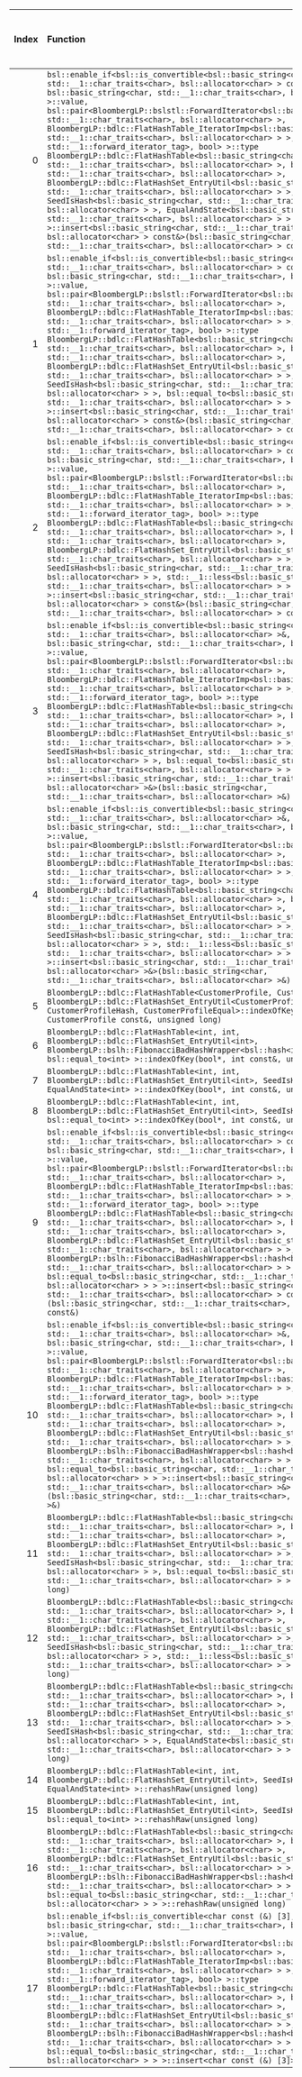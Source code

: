 |   Index | Function                                                                                                                                                                                                                                                                                                                                                                                                                                                                                                                                                                                                                                                                                                                                                                                                                                                                                                                                                                                                                                                                                                                                                                                                                                                     |   Difference in number of lines |   Function size difference in bytes | Disassembly                                                               |   Number of lines in `assume` build |   Number of bytes in `assume` build |   Number of lines in `none` build |   Number of bytes in `none` build |
|--------:|:-------------------------------------------------------------------------------------------------------------------------------------------------------------------------------------------------------------------------------------------------------------------------------------------------------------------------------------------------------------------------------------------------------------------------------------------------------------------------------------------------------------------------------------------------------------------------------------------------------------------------------------------------------------------------------------------------------------------------------------------------------------------------------------------------------------------------------------------------------------------------------------------------------------------------------------------------------------------------------------------------------------------------------------------------------------------------------------------------------------------------------------------------------------------------------------------------------------------------------------------------------------|--------------------------------:|------------------------------------:|:--------------------------------------------------------------------------|------------------------------------:|------------------------------------:|----------------------------------:|----------------------------------:|
|       0 | `bsl::enable_if<bsl::is_convertible<bsl::basic_string<char, std::__1::char_traits<char>, bsl::allocator<char> > const&, bsl::basic_string<char, std::__1::char_traits<char>, bsl::allocator<char> > >::value, bsl::pair<BloombergLP::bslstl::ForwardIterator<bsl::basic_string<char, std::__1::char_traits<char>, bsl::allocator<char> >, BloombergLP::bdlc::FlatHashTable_IteratorImp<bsl::basic_string<char, std::__1::char_traits<char>, bsl::allocator<char> > >, std::__1::forward_iterator_tag>, bool> >::type BloombergLP::bdlc::FlatHashTable<bsl::basic_string<char, std::__1::char_traits<char>, bsl::allocator<char> >, bsl::basic_string<char, std::__1::char_traits<char>, bsl::allocator<char> >, BloombergLP::bdlc::FlatHashSet_EntryUtil<bsl::basic_string<char, std::__1::char_traits<char>, bsl::allocator<char> > >, SeedIsHash<bsl::basic_string<char, std::__1::char_traits<char>, bsl::allocator<char> > >, EqualAndState<bsl::basic_string<char, std::__1::char_traits<char>, bsl::allocator<char> > > >::insert<bsl::basic_string<char, std::__1::char_traits<char>, bsl::allocator<char> > const&>(bsl::basic_string<char, std::__1::char_traits<char>, bsl::allocator<char> > const&)`                                             |                               1 |                                  16 | [Assumed](0.assume.s.txt), [Ignored](0.none.s.txt), [Diff](0.diff.txt)    |                                 496 |                             4513904 |                               480 |                           4514240 |
|       1 | `bsl::enable_if<bsl::is_convertible<bsl::basic_string<char, std::__1::char_traits<char>, bsl::allocator<char> > const&, bsl::basic_string<char, std::__1::char_traits<char>, bsl::allocator<char> > >::value, bsl::pair<BloombergLP::bslstl::ForwardIterator<bsl::basic_string<char, std::__1::char_traits<char>, bsl::allocator<char> >, BloombergLP::bdlc::FlatHashTable_IteratorImp<bsl::basic_string<char, std::__1::char_traits<char>, bsl::allocator<char> > >, std::__1::forward_iterator_tag>, bool> >::type BloombergLP::bdlc::FlatHashTable<bsl::basic_string<char, std::__1::char_traits<char>, bsl::allocator<char> >, bsl::basic_string<char, std::__1::char_traits<char>, bsl::allocator<char> >, BloombergLP::bdlc::FlatHashSet_EntryUtil<bsl::basic_string<char, std::__1::char_traits<char>, bsl::allocator<char> > >, SeedIsHash<bsl::basic_string<char, std::__1::char_traits<char>, bsl::allocator<char> > >, bsl::equal_to<bsl::basic_string<char, std::__1::char_traits<char>, bsl::allocator<char> > > >::insert<bsl::basic_string<char, std::__1::char_traits<char>, bsl::allocator<char> > const&>(bsl::basic_string<char, std::__1::char_traits<char>, bsl::allocator<char> > const&)`                                             |                               1 |                                  16 | [Assumed](1.assume.s.txt), [Ignored](1.none.s.txt), [Diff](1.diff.txt)    |                                 496 |                             4517456 |                               480 |                           4517808 |
|       2 | `bsl::enable_if<bsl::is_convertible<bsl::basic_string<char, std::__1::char_traits<char>, bsl::allocator<char> > const&, bsl::basic_string<char, std::__1::char_traits<char>, bsl::allocator<char> > >::value, bsl::pair<BloombergLP::bslstl::ForwardIterator<bsl::basic_string<char, std::__1::char_traits<char>, bsl::allocator<char> >, BloombergLP::bdlc::FlatHashTable_IteratorImp<bsl::basic_string<char, std::__1::char_traits<char>, bsl::allocator<char> > >, std::__1::forward_iterator_tag>, bool> >::type BloombergLP::bdlc::FlatHashTable<bsl::basic_string<char, std::__1::char_traits<char>, bsl::allocator<char> >, bsl::basic_string<char, std::__1::char_traits<char>, bsl::allocator<char> >, BloombergLP::bdlc::FlatHashSet_EntryUtil<bsl::basic_string<char, std::__1::char_traits<char>, bsl::allocator<char> > >, SeedIsHash<bsl::basic_string<char, std::__1::char_traits<char>, bsl::allocator<char> > >, std::__1::less<bsl::basic_string<char, std::__1::char_traits<char>, bsl::allocator<char> > > >::insert<bsl::basic_string<char, std::__1::char_traits<char>, bsl::allocator<char> > const&>(bsl::basic_string<char, std::__1::char_traits<char>, bsl::allocator<char> > const&)`                                            |                               1 |                                  16 | [Assumed](2.assume.s.txt), [Ignored](2.none.s.txt), [Diff](2.diff.txt)    |                                 496 |                             4519200 |                               480 |                           4519552 |
|       3 | `bsl::enable_if<bsl::is_convertible<bsl::basic_string<char, std::__1::char_traits<char>, bsl::allocator<char> >&, bsl::basic_string<char, std::__1::char_traits<char>, bsl::allocator<char> > >::value, bsl::pair<BloombergLP::bslstl::ForwardIterator<bsl::basic_string<char, std::__1::char_traits<char>, bsl::allocator<char> >, BloombergLP::bdlc::FlatHashTable_IteratorImp<bsl::basic_string<char, std::__1::char_traits<char>, bsl::allocator<char> > >, std::__1::forward_iterator_tag>, bool> >::type BloombergLP::bdlc::FlatHashTable<bsl::basic_string<char, std::__1::char_traits<char>, bsl::allocator<char> >, bsl::basic_string<char, std::__1::char_traits<char>, bsl::allocator<char> >, BloombergLP::bdlc::FlatHashSet_EntryUtil<bsl::basic_string<char, std::__1::char_traits<char>, bsl::allocator<char> > >, SeedIsHash<bsl::basic_string<char, std::__1::char_traits<char>, bsl::allocator<char> > >, bsl::equal_to<bsl::basic_string<char, std::__1::char_traits<char>, bsl::allocator<char> > > >::insert<bsl::basic_string<char, std::__1::char_traits<char>, bsl::allocator<char> >&>(bsl::basic_string<char, std::__1::char_traits<char>, bsl::allocator<char> >&)`                                                               |                               1 |                                  16 | [Assumed](3.assume.s.txt), [Ignored](3.none.s.txt), [Diff](3.diff.txt)    |                                 496 |                             4521616 |                               480 |                           4521984 |
|       4 | `bsl::enable_if<bsl::is_convertible<bsl::basic_string<char, std::__1::char_traits<char>, bsl::allocator<char> >&, bsl::basic_string<char, std::__1::char_traits<char>, bsl::allocator<char> > >::value, bsl::pair<BloombergLP::bslstl::ForwardIterator<bsl::basic_string<char, std::__1::char_traits<char>, bsl::allocator<char> >, BloombergLP::bdlc::FlatHashTable_IteratorImp<bsl::basic_string<char, std::__1::char_traits<char>, bsl::allocator<char> > >, std::__1::forward_iterator_tag>, bool> >::type BloombergLP::bdlc::FlatHashTable<bsl::basic_string<char, std::__1::char_traits<char>, bsl::allocator<char> >, bsl::basic_string<char, std::__1::char_traits<char>, bsl::allocator<char> >, BloombergLP::bdlc::FlatHashSet_EntryUtil<bsl::basic_string<char, std::__1::char_traits<char>, bsl::allocator<char> > >, SeedIsHash<bsl::basic_string<char, std::__1::char_traits<char>, bsl::allocator<char> > >, std::__1::less<bsl::basic_string<char, std::__1::char_traits<char>, bsl::allocator<char> > > >::insert<bsl::basic_string<char, std::__1::char_traits<char>, bsl::allocator<char> >&>(bsl::basic_string<char, std::__1::char_traits<char>, bsl::allocator<char> >&)`                                                              |                               1 |                                  16 | [Assumed](4.assume.s.txt), [Ignored](4.none.s.txt), [Diff](4.diff.txt)    |                                 496 |                             4522112 |                               480 |                           4522464 |
|       5 | `BloombergLP::bdlc::FlatHashTable<CustomerProfile, CustomerProfile, BloombergLP::bdlc::FlatHashSet_EntryUtil<CustomerProfile>, CustomerProfileHash, CustomerProfileEqual>::indexOfKey(bool*, CustomerProfile const&, unsigned long)`                                                                                                                                                                                                                                                                                                                                                                                                                                                                                                                                                                                                                                                                                                                                                                                                                                                                                                                                                                                                                         |                              -1 |                                   0 | [Assumed](5.assume.s.txt), [Ignored](5.none.s.txt), [Diff](5.diff.txt)    |                                 432 |                             4495472 |                               432 |                           4495488 |
|       6 | `BloombergLP::bdlc::FlatHashTable<int, int, BloombergLP::bdlc::FlatHashSet_EntryUtil<int>, BloombergLP::bslh::FibonacciBadHashWrapper<bsl::hash<int> >, bsl::equal_to<int> >::indexOfKey(bool*, int const&, unsigned long)`                                                                                                                                                                                                                                                                                                                                                                                                                                                                                                                                                                                                                                                                                                                                                                                                                                                                                                                                                                                                                                  |                              -1 |                                   0 | [Assumed](6.assume.s.txt), [Ignored](6.none.s.txt), [Diff](6.diff.txt)    |                                 352 |                             4510512 |                               352 |                           4510800 |
|       7 | `BloombergLP::bdlc::FlatHashTable<int, int, BloombergLP::bdlc::FlatHashSet_EntryUtil<int>, SeedIsHash<int>, EqualAndState<int> >::indexOfKey(bool*, int const&, unsigned long)`                                                                                                                                                                                                                                                                                                                                                                                                                                                                                                                                                                                                                                                                                                                                                                                                                                                                                                                                                                                                                                                                              |                              -1 |                                   0 | [Assumed](7.assume.s.txt), [Ignored](7.none.s.txt), [Diff](7.diff.txt)    |                                 352 |                             4512160 |                               352 |                           4512480 |
|       8 | `BloombergLP::bdlc::FlatHashTable<int, int, BloombergLP::bdlc::FlatHashSet_EntryUtil<int>, SeedIsHash<int>, bsl::equal_to<int> >::indexOfKey(bool*, int const&, unsigned long)`                                                                                                                                                                                                                                                                                                                                                                                                                                                                                                                                                                                                                                                                                                                                                                                                                                                                                                                                                                                                                                                                              |                              -1 |                                   0 | [Assumed](8.assume.s.txt), [Ignored](8.none.s.txt), [Diff](8.diff.txt)    |                                 352 |                             4516496 |                               352 |                           4516832 |
|       9 | `bsl::enable_if<bsl::is_convertible<bsl::basic_string<char, std::__1::char_traits<char>, bsl::allocator<char> > const&, bsl::basic_string<char, std::__1::char_traits<char>, bsl::allocator<char> > >::value, bsl::pair<BloombergLP::bslstl::ForwardIterator<bsl::basic_string<char, std::__1::char_traits<char>, bsl::allocator<char> >, BloombergLP::bdlc::FlatHashTable_IteratorImp<bsl::basic_string<char, std::__1::char_traits<char>, bsl::allocator<char> > >, std::__1::forward_iterator_tag>, bool> >::type BloombergLP::bdlc::FlatHashTable<bsl::basic_string<char, std::__1::char_traits<char>, bsl::allocator<char> >, bsl::basic_string<char, std::__1::char_traits<char>, bsl::allocator<char> >, BloombergLP::bdlc::FlatHashSet_EntryUtil<bsl::basic_string<char, std::__1::char_traits<char>, bsl::allocator<char> > >, BloombergLP::bslh::FibonacciBadHashWrapper<bsl::hash<bsl::basic_string<char, std::__1::char_traits<char>, bsl::allocator<char> > > >, bsl::equal_to<bsl::basic_string<char, std::__1::char_traits<char>, bsl::allocator<char> > > >::insert<bsl::basic_string<char, std::__1::char_traits<char>, bsl::allocator<char> > const&>(bsl::basic_string<char, std::__1::char_traits<char>, bsl::allocator<char> > const&)` |                              -2 |                                 -16 | [Assumed](9.assume.s.txt), [Ignored](9.none.s.txt), [Diff](9.diff.txt)    |                                 624 |                             4511536 |                               640 |                           4511840 |
|      10 | `bsl::enable_if<bsl::is_convertible<bsl::basic_string<char, std::__1::char_traits<char>, bsl::allocator<char> >&, bsl::basic_string<char, std::__1::char_traits<char>, bsl::allocator<char> > >::value, bsl::pair<BloombergLP::bslstl::ForwardIterator<bsl::basic_string<char, std::__1::char_traits<char>, bsl::allocator<char> >, BloombergLP::bdlc::FlatHashTable_IteratorImp<bsl::basic_string<char, std::__1::char_traits<char>, bsl::allocator<char> > >, std::__1::forward_iterator_tag>, bool> >::type BloombergLP::bdlc::FlatHashTable<bsl::basic_string<char, std::__1::char_traits<char>, bsl::allocator<char> >, bsl::basic_string<char, std::__1::char_traits<char>, bsl::allocator<char> >, BloombergLP::bdlc::FlatHashSet_EntryUtil<bsl::basic_string<char, std::__1::char_traits<char>, bsl::allocator<char> > >, BloombergLP::bslh::FibonacciBadHashWrapper<bsl::hash<bsl::basic_string<char, std::__1::char_traits<char>, bsl::allocator<char> > > >, bsl::equal_to<bsl::basic_string<char, std::__1::char_traits<char>, bsl::allocator<char> > > >::insert<bsl::basic_string<char, std::__1::char_traits<char>, bsl::allocator<char> >&>(bsl::basic_string<char, std::__1::char_traits<char>, bsl::allocator<char> >&)`                   |                              -2 |                                 -16 | [Assumed](10.assume.s.txt), [Ignored](10.none.s.txt), [Diff](10.diff.txt) |                                 624 |                             4520992 |                               640 |                           4521344 |
|      11 | `BloombergLP::bdlc::FlatHashTable<bsl::basic_string<char, std::__1::char_traits<char>, bsl::allocator<char> >, bsl::basic_string<char, std::__1::char_traits<char>, bsl::allocator<char> >, BloombergLP::bdlc::FlatHashSet_EntryUtil<bsl::basic_string<char, std::__1::char_traits<char>, bsl::allocator<char> > >, SeedIsHash<bsl::basic_string<char, std::__1::char_traits<char>, bsl::allocator<char> > >, bsl::equal_to<bsl::basic_string<char, std::__1::char_traits<char>, bsl::allocator<char> > > >::rehashRaw(unsigned long)`                                                                                                                                                                                                                                                                                                                                                                                                                                                                                                                                                                                                                                                                                                                       |                              -4 |                                 -16 | [Assumed](11.assume.s.txt), [Ignored](11.none.s.txt), [Diff](11.diff.txt) |                                 864 |                             4518336 |                               880 |                           4518672 |
|      12 | `BloombergLP::bdlc::FlatHashTable<bsl::basic_string<char, std::__1::char_traits<char>, bsl::allocator<char> >, bsl::basic_string<char, std::__1::char_traits<char>, bsl::allocator<char> >, BloombergLP::bdlc::FlatHashSet_EntryUtil<bsl::basic_string<char, std::__1::char_traits<char>, bsl::allocator<char> > >, SeedIsHash<bsl::basic_string<char, std::__1::char_traits<char>, bsl::allocator<char> > >, std::__1::less<bsl::basic_string<char, std::__1::char_traits<char>, bsl::allocator<char> > > >::rehashRaw(unsigned long)`                                                                                                                                                                                                                                                                                                                                                                                                                                                                                                                                                                                                                                                                                                                      |                              -4 |                                 -16 | [Assumed](12.assume.s.txt), [Ignored](12.none.s.txt), [Diff](12.diff.txt) |                                 864 |                             4520128 |                               880 |                           4520464 |
|      13 | `BloombergLP::bdlc::FlatHashTable<bsl::basic_string<char, std::__1::char_traits<char>, bsl::allocator<char> >, bsl::basic_string<char, std::__1::char_traits<char>, bsl::allocator<char> >, BloombergLP::bdlc::FlatHashSet_EntryUtil<bsl::basic_string<char, std::__1::char_traits<char>, bsl::allocator<char> > >, SeedIsHash<bsl::basic_string<char, std::__1::char_traits<char>, bsl::allocator<char> > >, EqualAndState<bsl::basic_string<char, std::__1::char_traits<char>, bsl::allocator<char> > > >::rehashRaw(unsigned long)`                                                                                                                                                                                                                                                                                                                                                                                                                                                                                                                                                                                                                                                                                                                       |                              -5 |                                 -16 | [Assumed](13.assume.s.txt), [Ignored](13.none.s.txt), [Diff](13.diff.txt) |                                 480 |                             4514784 |                               496 |                           4515104 |
|      14 | `BloombergLP::bdlc::FlatHashTable<int, int, BloombergLP::bdlc::FlatHashSet_EntryUtil<int>, SeedIsHash<int>, EqualAndState<int> >::rehashRaw(unsigned long)`                                                                                                                                                                                                                                                                                                                                                                                                                                                                                                                                                                                                                                                                                                                                                                                                                                                                                                                                                                                                                                                                                                  |                              -5 |                                 -16 | [Assumed](14.assume.s.txt), [Ignored](14.none.s.txt), [Diff](14.diff.txt) |                                 608 |                             4512512 |                               624 |                           4512832 |
|      15 | `BloombergLP::bdlc::FlatHashTable<int, int, BloombergLP::bdlc::FlatHashSet_EntryUtil<int>, SeedIsHash<int>, bsl::equal_to<int> >::rehashRaw(unsigned long)`                                                                                                                                                                                                                                                                                                                                                                                                                                                                                                                                                                                                                                                                                                                                                                                                                                                                                                                                                                                                                                                                                                  |                              -5 |                                 -16 | [Assumed](15.assume.s.txt), [Ignored](15.none.s.txt), [Diff](15.diff.txt) |                                 608 |                             4516848 |                               624 |                           4517184 |
|      16 | `BloombergLP::bdlc::FlatHashTable<bsl::basic_string<char, std::__1::char_traits<char>, bsl::allocator<char> >, bsl::basic_string<char, std::__1::char_traits<char>, bsl::allocator<char> >, BloombergLP::bdlc::FlatHashSet_EntryUtil<bsl::basic_string<char, std::__1::char_traits<char>, bsl::allocator<char> > >, BloombergLP::bslh::FibonacciBadHashWrapper<bsl::hash<bsl::basic_string<char, std::__1::char_traits<char>, bsl::allocator<char> > > >, bsl::equal_to<bsl::basic_string<char, std::__1::char_traits<char>, bsl::allocator<char> > > >::rehashRaw(unsigned long)`                                                                                                                                                                                                                                                                                                                                                                                                                                                                                                                                                                                                                                                                           |                              -9 |                                 -32 | [Assumed](16.assume.s.txt), [Ignored](16.none.s.txt), [Diff](16.diff.txt) |                                1168 |                             4509344 |                              1200 |                           4509600 |
|      17 | `bsl::enable_if<bsl::is_convertible<char const (&) [3], bsl::basic_string<char, std::__1::char_traits<char>, bsl::allocator<char> > >::value, bsl::pair<BloombergLP::bslstl::ForwardIterator<bsl::basic_string<char, std::__1::char_traits<char>, bsl::allocator<char> >, BloombergLP::bdlc::FlatHashTable_IteratorImp<bsl::basic_string<char, std::__1::char_traits<char>, bsl::allocator<char> > >, std::__1::forward_iterator_tag>, bool> >::type BloombergLP::bdlc::FlatHashTable<bsl::basic_string<char, std::__1::char_traits<char>, bsl::allocator<char> >, bsl::basic_string<char, std::__1::char_traits<char>, bsl::allocator<char> >, BloombergLP::bdlc::FlatHashSet_EntryUtil<bsl::basic_string<char, std::__1::char_traits<char>, bsl::allocator<char> > >, BloombergLP::bslh::FibonacciBadHashWrapper<bsl::hash<bsl::basic_string<char, std::__1::char_traits<char>, bsl::allocator<char> > > >, bsl::equal_to<bsl::basic_string<char, std::__1::char_traits<char>, bsl::allocator<char> > > >::insert<char const (&) [3]>(char const (&) [3])`                                                                                                                                                                                                 |                             -12 |                                 -32 | [Assumed](17.assume.s.txt), [Ignored](17.none.s.txt), [Diff](17.diff.txt) |                                 944 |                             4508016 |                               976 |                           4508240 |